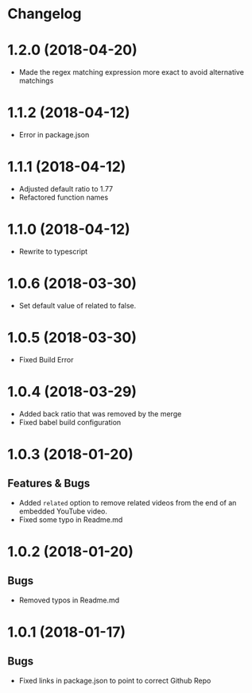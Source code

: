 # Changelog

# 1.2.0 (2018-04-20)
* Made the regex matching expression more exact to avoid alternative matchings
# 1.1.2 (2018-04-12)
* Error in package.json
# 1.1.1 (2018-04-12)
* Adjusted default ratio to 1.77
* Refactored function names
# 1.1.0 (2018-04-12)
* Rewrite to typescript

# 1.0.6 (2018-03-30)
* Set default value of related to false.

# 1.0.5 (2018-03-30)
* Fixed Build Error

# 1.0.4 (2018-03-29)
* Added back ratio that was removed by the merge
* Fixed babel build configuration

# 1.0.3 (2018-01-20)
## Features & Bugs
* Added `related` option to remove related videos from the end of an embedded YouTube video.
* Fixed some typo in Readme.md

# 1.0.2 (2018-01-20)
## Bugs
* Removed typos in Readme.md

# 1.0.1 (2018-01-17)
## Bugs
* Fixed links in package.json to point to correct Github Repo





